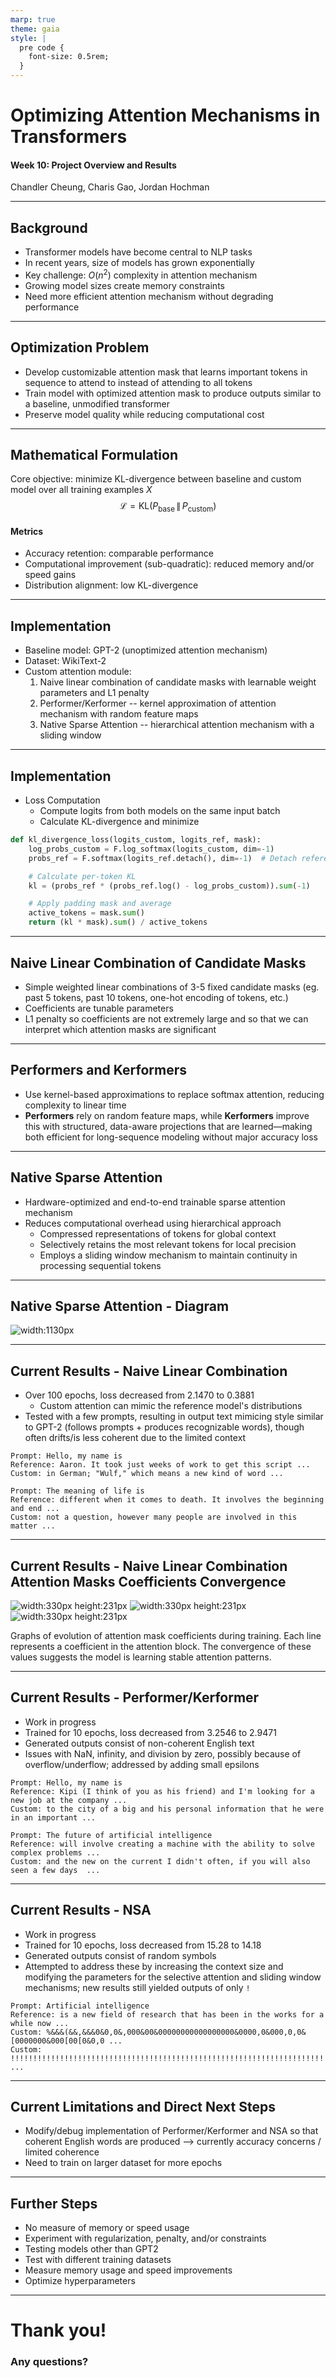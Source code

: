```yaml
---
marp: true
theme: gaia
style: |
  pre code {
    font-size: 0.5rem;
  }
---
```


# Optimizing Attention Mechanisms in Transformers

#### Week 10: Project Overview and Results

Chandler Cheung, Charis Gao, Jordan Hochman

---

## Background

- Transformer models have become central to NLP tasks
- In recent years, size of models has grown exponentially
- Key challenge: $O(n^2)$ complexity in attention mechanism
- Growing model sizes create memory constraints
- Need more efficient attention mechanism without degrading performance

---

## Optimization Problem

- Develop customizable attention mask that learns important tokens in sequence to attend to instead of attending to all tokens
- Train model with optimized attention mask to produce outputs similar to a baseline, unmodified transformer
- Preserve model quality while reducing computational cost

---

## Mathematical Formulation

Core objective: minimize KL-divergence between baseline and custom model over all training examples $X$
$$\mathcal{L} = \mathrm{KL}\bigl(P_{\text{base}} \,\|\, P_{\text{custom}}\bigr)$$

#### Metrics

- Accuracy retention: comparable performance
- Computational improvement (sub-quadratic): reduced memory and/or speed gains
- Distribution alignment: low KL-divergence

---

## Implementation

- Baseline model: GPT-2 (unoptimized attention mechanism)
- Dataset: WikiText-2
- Custom attention module:
  1. Naive linear combination of candidate masks with learnable weight parameters and L1 penalty
  2. Performer/Kerformer -- kernel approximation of attention mechanism with random feature maps
  3. Native Sparse Attention -- hierarchical attention mechanism with a sliding window

---

## Implementation

- Loss Computation
  - Compute logits from both models on the same input batch
  - Calculate KL-divergence and minimize

```python
def kl_divergence_loss(logits_custom, logits_ref, mask):
    log_probs_custom = F.log_softmax(logits_custom, dim=-1)
    probs_ref = F.softmax(logits_ref.detach(), dim=-1)  # Detach reference model

    # Calculate per-token KL
    kl = (probs_ref * (probs_ref.log() - log_probs_custom)).sum(-1)

    # Apply padding mask and average
    active_tokens = mask.sum()
    return (kl * mask).sum() / active_tokens
```

---

## Naive Linear Combination of Candidate Masks

- Simple weighted linear combinations of 3-5 fixed candidate masks (eg. past 5 tokens, past 10 tokens, one-hot encoding of tokens, etc.)
- Coefficients are tunable parameters
- L1 penalty so coefficients are not extremely large and so that we can interpret which attention masks are significant

---

## Performers and Kerformers

- Use kernel-based approximations to replace softmax attention, reducing complexity to linear time
- **Performers** rely on random feature maps, while **Kerformers** improve this with structured, data-aware projections that are learned—making both efficient for long-sequence modeling without major accuracy loss

---

## Native Sparse Attention

- Hardware-optimized and end-to-end trainable sparse attention mechanism
- Reduces computational overhead using hierarchical approach
  - Compressed representations of tokens for global context
  - Selectively retains the most relevant tokens for local precision
  - Employs a sliding window mechanism to maintain continuity in processing sequential tokens

---

## Native Sparse Attention - Diagram

![width:1130px](./figures/NSA_structure.png)

---

## Current Results - Naive Linear Combination

- Over 100 epochs, loss decreased from 2.1470 to 0.3881
  - Custom attention can mimic the reference model's distributions
- Tested with a few prompts, resulting in output text mimicing style similar to GPT-2 (follows prompts + produces recognizable words), though often drifts/is less coherent due to the limited context

```
Prompt: Hello, my name is
Reference: Aaron. It took just weeks of work to get this script ...
Custom: in German; "Wulf," which means a new kind of word ...

Prompt: The meaning of life is
Reference: different when it comes to death. It involves the beginning and end ...
Custom: not a question, however many people are involved in this matter ...
```

---

## Current Results - Naive Linear Combination Attention Masks Coefficients Convergence

![width:330px height:231px](./figures/week7_report_attention_block0.png) ![width:330px height:231px](./figures/week7_report_attention_block4.png) ![width:330px height:231px](./figures/week7_report_attention_block11.png)

Graphs of evolution of attention mask coefficients during training. Each line represents a coefficient in the attention block. The convergence of these values suggests the model is learning stable attention patterns.

---

## Current Results - Performer/Kerformer

- Work in progress
- Trained for 10 epochs, loss decreased from 3.2546 to 2.9471
- Generated outputs consist of non-coherent English text
- Issues with NaN, infinity, and division by zero, possibly because of overflow/underflow; addressed by adding small epsilons

```
Prompt: Hello, my name is
Reference: Kipi (I think of you as his friend) and I'm looking for a new job at the company ...
Custom: to the city of a big and his personal information that he were in an important ...

Prompt: The future of artificial intelligence
Reference: will involve creating a machine with the ability to solve complex problems ...
Custom: and the new on the current I didn't often, if you will also seen a few days  ...
```

---

## Current Results - NSA

- Work in progress
- Trained for 10 epochs, loss decreased from 15.28 to 14.18
- Generated outputs consist of random symbols
- Attempted to address these by increasing the context size and modifying the parameters for the selective attention and sliding window mechanisms; new results still yielded outputs of only `!`

```
Prompt: Artificial intelligence
Reference: is a new field of research that has been in the works for a while now ...
Custom: %&&&(&&,&&&0&0,0&,000&00&00000000000000000&0000,0&000,0,0&[0000000&000[00[0&0,0 ...
Custom: !!!!!!!!!!!!!!!!!!!!!!!!!!!!!!!!!!!!!!!!!!!!!!!!!!!!!!!!!!!!!!!!!!!!!!!!!!!!!!!!!!!!!!  ...
```

---

## Current Limitations and Direct Next Steps

- Modify/debug implementation of Performer/Kerformer and NSA so that coherent English words are produced --> currently accuracy concerns / limited coherence
- Need to train on larger dataset for more epochs

---

## Further Steps

- No measure of memory or speed usage
- Experiment with regularization, penalty, and/or constraints
- Testing models other than GPT2
- Test with different training datasets
- Measure memory usage and speed improvements
- Optimize hyperparameters

---

# Thank you!

### Any questions?
